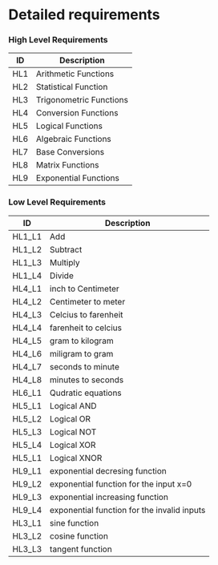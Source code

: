 # Detailed requirements  

### High Level Requirements  

| **ID** | **Description** |
| --- | --- |
| HL1 | Arithmetic Functions |
| HL2 | Statistical Function |
| HL3 | Trigonometric Functions |
| HL4 | Conversion Functions |
| HL5 | Logical Functions |
| HL6 | Algebraic Functions |
| HL7 | Base Conversions |
| HL8 | Matrix Functions |
| HL9 | Exponential Functions |

### Low Level Requirements


| **ID** | **Description** |
| --- | --- |
| HL1_L1 | Add |
| HL1_L2 | Subtract |
| HL1_L3 | Multiply |
| HL1_L4 | Divide |
| HL4_L1 | inch to Centimeter |
| HL4_L2 | Centimeter to meter |
| HL4_L3 | Celcius to farenheit |
| HL4_L4 | farenheit to celcius |
| HL4_L5 | gram to kilogram |
| HL4_L6 | miligram to gram |
| HL4_L7 | seconds to minute |
| HL4_L8 | minutes to seconds |
| HL6_L1 | Qudratic equations  |
| HL5_L1 | Logical AND |
| HL5_L2 | Logical OR |
| HL5_L3 | Logical NOT|
| HL5_L4 | Logical XOR|
| HL5_L1 | Logical XNOR|
| HL9_L1 | exponential decresing function |
| HL9_L2 | exponential function for the input x=0  |
| HL9_L3 | exponential increasing function |
| HL9_L4 | exponential function for the invalid inputs |
| HL3_L1 | sine function  |
| HL3_L2 | cosine function  |
| HL3_L3 | tangent function |








